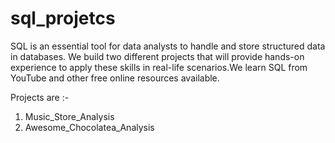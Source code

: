 # sql_projetcs

SQL is an essential tool for data analysts to handle and store structured data in databases. We build two different projects that will provide hands-on experience to apply these skills in real-life scenarios.We learn SQL from YouTube and other free online resources available.

Projects are :-
1) Music_Store_Analysis
2) Awesome_Chocolatea_Analysis
